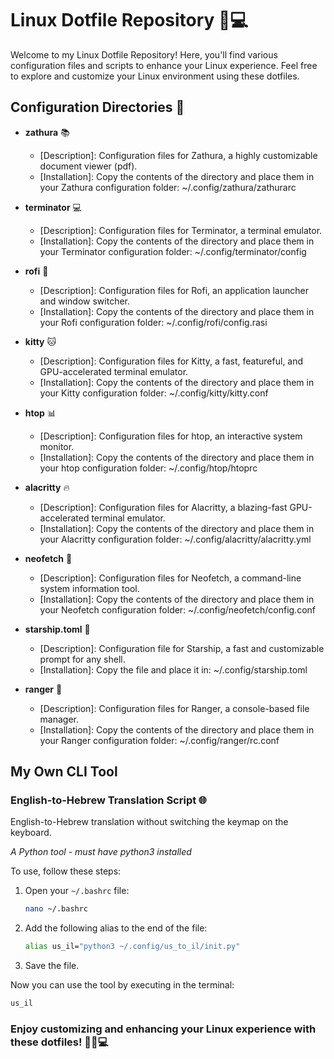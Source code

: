 # Linux Dotfile Repository 🐧💻

Welcome to my Linux Dotfile Repository! Here, you'll find various configuration files and scripts to enhance your Linux experience. Feel free to explore and customize your Linux environment using these dotfiles.

## Configuration Directories 📁

- **zathura** 📚
  - [Description]: Configuration files for Zathura, a highly customizable document viewer (pdf).
  - [Installation]: Copy the contents of the directory and place them in your Zathura configuration folder: ~/.config/zathura/zathurarc

- **terminator** 💻
  - [Description]: Configuration files for Terminator, a terminal emulator.
  - [Installation]: Copy the contents of the directory and place them in your Terminator configuration folder: ~/.config/terminator/config

- **rofi** 🚀
  - [Description]: Configuration files for Rofi, an application launcher and window switcher.
  - [Installation]: Copy the contents of the directory and place them in your Rofi configuration folder: ~/.config/rofi/config.rasi

- **kitty** 🐱
  - [Description]: Configuration files for Kitty, a fast, featureful, and GPU-accelerated terminal emulator.
  - [Installation]: Copy the contents of the directory and place them in your Kitty configuration folder: ~/.config/kitty/kitty.conf

- **htop** 📊
  - [Description]: Configuration files for htop, an interactive system monitor.
  - [Installation]: Copy the contents of the directory and place them in your htop configuration folder: ~/.config/htop/htoprc

- **alacritty** 🔥
  - [Description]: Configuration files for Alacritty, a blazing-fast GPU-accelerated terminal emulator.
  - [Installation]: Copy the contents of the directory and place them in your Alacritty configuration folder: ~/.config/alacritty/alacritty.yml

- **neofetch** 🚀
  - [Description]: Configuration files for Neofetch, a command-line system information tool.
  - [Installation]: Copy the contents of the directory and place them in your Neofetch configuration folder: ~/.config/neofetch/config.conf

- **starship.toml** 🚀
  - [Description]: Configuration file for Starship, a fast and customizable prompt for any shell.
  - [Installation]: Copy the file and place it in: ~/.config/starship.toml

- **ranger** 📂
  - [Description]: Configuration files for Ranger, a console-based file manager.
  - [Installation]: Copy the contents of the directory and place them in your Ranger configuration folder: ~/.config/ranger/rc.conf

## My Own CLI Tool

### English-to-Hebrew Translation Script 🌐

English-to-Hebrew translation without switching the keymap on the keyboard.

*A Python tool - must have python3 installed*

To use, follow these steps:

1. Open your `~/.bashrc` file:

   ```bash
   nano ~/.bashrc
   ```

2. Add the following alias to the end of the file:

    ```bash
    alias us_il="python3 ~/.config/us_to_il/init.py"
    ```

3. Save the file.

Now you can use the tool by executing in the terminal:

```bash
us_il
```

### Enjoy customizing and enhancing your Linux experience with these dotfiles! 🚀🐧💻
